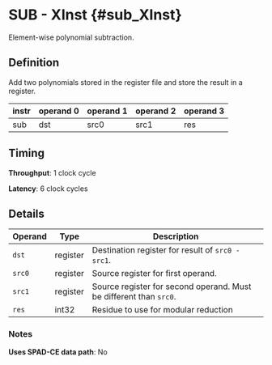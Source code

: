 # SUB - XInst {#sub_XInst}

Element-wise polynomial subtraction.

## Definition

Add two polynomials stored in the register file and store the result in a register.

| instr | operand 0 | operand 1 | operand 2 | operand 3 |
|-|-|-|-|-|
| sub | dst | src0 | src1 | res |

## Timing

**Throughput**: 1 clock cycle

**Latency**: 6 clock cycles

## Details

| Operand | Type | Description |
|-|-|-|
| `dst` | register | Destination register for result of `src0 - src1`. |
| `src0` | register | Source register for first operand. |
| `src1` | register | Source register for second operand. Must be different than `src0`. |
| `res` | int32 | Residue to use for modular reduction |

### Notes

**Uses SPAD-CE data path**: No
